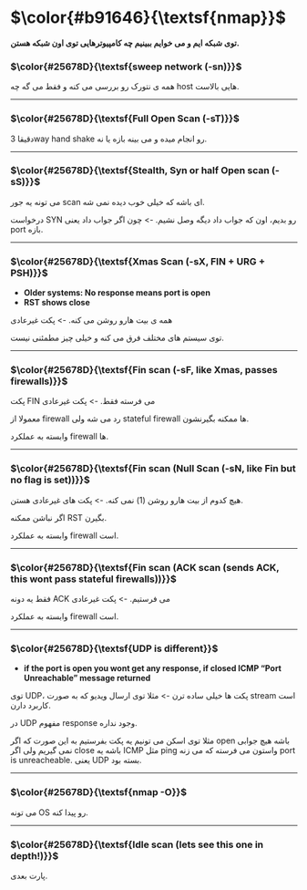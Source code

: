 $\color{#b91646}{\textsf{nmap}}$
=============================================

**توی شبکه ایم و می خوایم ببینیم چه کامپیوترهایی توی اون شبکه هستن.**

### $\color{#25678D}{\textsf{sweep network (-sn)}}$

همه ی نتورک رو بررسی می کنه و فقط می گه چه host هایی بالاست.
_____________
### $\color{#25678D}{\textsf{Full Open Scan (-sT)}}$

دقیقا 3way hand shake رو انجام میده و می بینه بازه یا نه.
__________________
### $\color{#25678D}{\textsf{Stealth, Syn or half Open scan (-sS)}}$

می تونه یه جور scan ای باشه که خیلی خوب دیده نمی شه.

درخواست SYN رو بدیم، اون که جواب داد دیگه وصل نشیم. -> چون اگر جواب داد یعنی port بازه.
________________
### $\color{#25678D}{\textsf{Xmas Scan (-sX, FIN + URG + PSH)}}$

- **Older systems: No response means port is open**
- **RST shows close**

همه ی بیت هارو روشن می کنه. -> پکت غیرعادی

توی سیستم های مختلف فرق می کنه و خیلی چیز مطمئنی نیست.
_______________
### $\color{#25678D}{\textsf{Fin scan (-sF, like Xmas, passes firewalls)}}$

پکت FIN می فرسته فقط. -> پکت غیرعادی

معمولا از firewall رد می شه ولی stateful firewall ها ممکنه بگیرنشون.

وابسته به عملکرد firewall ها.
____________________
### $\color{#25678D}{\textsf{Fin scan (Null Scan (-sN, like Fin but no flag is set))}}$

هیچ کدوم از بیت هارو روشن (1) نمی کنه. -> پکت های غیرعادی هستن.

اگر نباشن ممکنه RST بگیرن.

وابسته به عملکرد firewall است.
_____________________
### $\color{#25678D}{\textsf{Fin scan (ACK scan (sends ACK, this wont pass stateful firewalls))}}$

فقط یه دونه ACK می فرستیم. -> پکت غیرعادی

وابسته به عملکرد firewall است.
___________________
### $\color{#25678D}{\textsf{UDP is different}}$

- **if the port is open you wont get any response, if closed ICMP “Port Unreachable” message returned**

توی UDP، پکت ها خیلی ساده ترن -> مثلا توی ارسال ویدیو که به صورت stream است کاربرد دارن.

در UDP مفهوم response وجود نداره.

مثلا توی اسکن می تونیم یه پکت بفرستیم به این صورت که اگر open باشه هیچ جوابی نمی گیریم ولی اگر close باشه یه ICMP مثل ping واستون می فرسته که می زنه port is unreacheable. یعنی UDP بسته بود.

__________________
### $\color{#25678D}{\textsf{nmap -O}}$

می تونه OS رو پیدا کنه.
_______________________
### $\color{#25678D}{\textsf{Idle scan (lets see this one in depth!)}}$

پارت بعدی.
